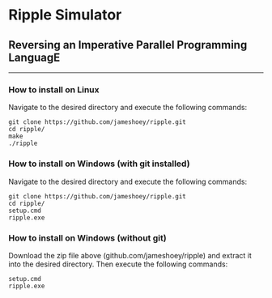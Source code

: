 # Ripple Simulator
## Reversing an Imperative Parallel Programming LanguagE
---
### How to install on Linux
Navigate to the desired directory and execute the following commands:
```
git clone https://github.com/jameshoey/ripple.git
cd ripple/
make
./ripple
```
### How to install on Windows (with git installed)
Navigate to the desired directory and execute the following commands:
```
git clone https://github.com/jameshoey/ripple.git
cd ripple/
setup.cmd
ripple.exe
```
### How to install on Windows (without git)
Download the zip file above (github.com/jameshoey/ripple) and extract it into the desired directory. Then execute the following commands:
```
setup.cmd
ripple.exe
```
